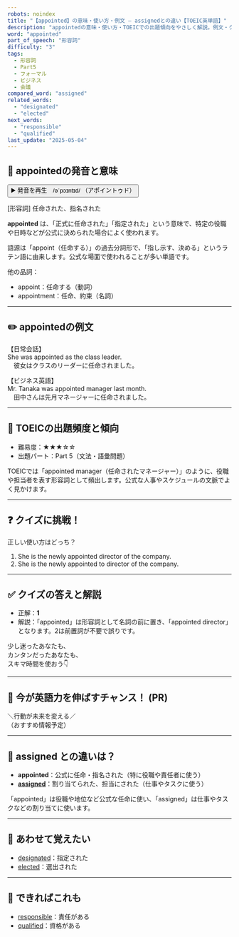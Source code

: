 ```yaml
---
robots: noindex
title: "【appointed】の意味・使い方・例文 ― assignedとの違い【TOEIC英単語】"
description: "appointedの意味・使い方・TOEICでの出題傾向をやさしく解説。例文・クイズ付きでassignedとの違いもわかりやすく学べます。"
word: "appointed"
part_of_speech: "形容詞"
difficulty: "3"
tags:
  - 形容詞
  - Part5
  - フォーマル
  - ビジネス
  - 会議
compared_word: "assigned"
related_words:
  - "designated"
  - "elected"
next_words:
  - "responsible"
  - "qualified"
last_update: "2025-05-04"
---
```


## 🔰 appointedの発音と意味

<button class="play-audio" onclick="playTTS('appointed')">
  <span class="play-audio-main">
    ▶️ 発音を再生　/əˈpɔɪntɪd/
  </span>
  <span class="play-audio-sub">
    （アポイントゥド）
  </span>
</button>

[形容詞] 任命された、指名された

**appointed** は、「正式に任命された」「指定された」という意味で、特定の役職や日時などが公式に決められた場合によく使われます。

語源は「appoint（任命する）」の過去分詞形で、「指し示す、決める」というラテン語に由来します。公式な場面で使われることが多い単語です。

他の品詞：  
- appoint：任命する（動詞）
- appointment：任命、約束（名詞）

---

## ✏️ appointedの例文

【日常会話】  
She was appointed as the class leader.  
　彼女はクラスのリーダーに任命されました。

【ビジネス英語】  
Mr. Tanaka was appointed manager last month.  
　田中さんは先月マネージャーに任命されました。

---

## 🎯 TOEICの出題頻度と傾向

- 難易度：★★★☆☆
- 出題パート：Part 5（文法・語彙問題）

TOEICでは「appointed manager（任命されたマネージャー）」のように、役職や担当者を表す形容詞として頻出します。公式な人事やスケジュールの文脈でよく見かけます。

---

## ❓ クイズに挑戦！

正しい使い方はどっち？

1. She is the newly appointed director of the company.  
2. She is the newly appointed to director of the company.

---

## ✅ クイズの答えと解説

- 正解：**1**
- 解説：「appointed」は形容詞として名詞の前に置き、「appointed director」となります。2は前置詞が不要で誤りです。

少し迷ったあなたも、  
カンタンだったあなたも、  
スキマ時間を使おう👇️

---

## 🚀 今が英語力を伸ばすチャンス！ (PR)

<div class="info-center">
＼行動が未来を変える／<br>  
（おすすめ情報予定）
</div>

---

## 🤔  assigned との違いは？

- **appointed**：公式に任命・指名された（特に役職や責任者に使う）
- **[assigned](/word/assigned)**：割り当てられた、担当にされた（仕事やタスクに使う）

「appointed」は役職や地位など公式な任命に使い、「assigned」は仕事やタスクなどの割り当てに使います。

---

## 🧩 あわせて覚えたい

- [designated](/word/designated)：指定された
- [elected](/word/elected)：選出された

---

## 📖 できればこれも

- [responsible](/word/responsible)：責任がある
- [qualified](/word/qualified)：資格がある

<!-- cvid: aid17_bid14 -->
